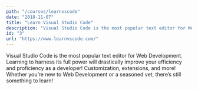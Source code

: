 ```yaml
---
path: "/courses/learnvscode"
date: "2018-11-07"
title: "Learn Visual Studio Code"
description: "Visual Studio Code is the most popular text editor for Web Development. Learning to harness its full power will drastically improve your efficiency and proficiency as a developer! Customization, extensions, and more! Whether you’re new to Web Development or a seasoned vet, there’s still something to learn!"
id: "3"
url: "https://www.learnvscode.com/"
---
```


Visual Studio Code is the most popular text editor for Web Development. Learning to harness its full power will drastically improve your efficiency and proficiency as a developer! Customization, extensions, and more! Whether you’re new to Web Development or a seasoned vet, there’s still something to learn!
